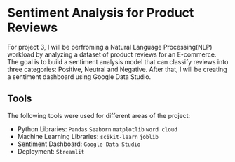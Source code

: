 # Sentiment Analysis for Product Reviews
For project 3, I will be perfroming a Natural Language Processing(NLP) workload by analyzing a dataset of product reviews for an E-commerce. 
The goal is to build a sentiment analysis model that can classify reviews into three categories: Positive, Neutral and Negative. After that, 
I will be creating a sentiment dashboard using Google Data Studio.

## Tools 
The following tools were used for different areas of the project:
* Python Libraries: `Pandas` `Seaborn` `matplotlib` `word cloud`
* Machine Learning Libraries: `scikit-learn` `joblib`
* Sentiment Dashboard: `Google Data Studio`
* Deployment: `Streamlit`


